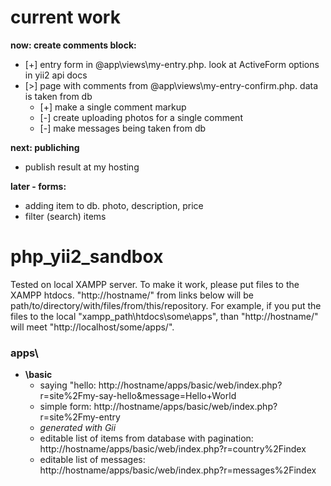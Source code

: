 # current work

__now: create comments block:__
- [+] entry form in @app\views\my-entry.php. look at ActiveForm options in yii2 api docs
- [>] page with comments from @app\views\my-entry-confirm.php. data is taken from db
  - [+] make a single comment markup
  - [-] create uploading photos for a single comment
  - [-] make messages being taken from db

__next: publiching__
- publish result at my hosting

__later - forms:__
- adding item to db. photo, description, price
- filter (search) items

# php_yii2_sandbox
Tested on local XAMPP server. To make it work, please put files to the XAMPP htdocs. "http://hostname/" from links below will be path/to/directory/with/files/from/this/repository. For example, if you put the files to the local "xampp_path\htdocs\some\apps", than "http://hostname/" will meet "http://localhost/some/apps/".

### apps\
  - __\basic__
    - saying "hello: http://hostname/apps/basic/web/index.php?r=site%2Fmy-say-hello&message=Hello+World
    - simple form: http://hostname/apps/basic/web/index.php?r=site%2Fmy-entry
    - _generated with Gii_
    - editable list of items from database with pagination: http://hostname/apps/basic/web/index.php?r=country%2Findex
    - editable list of messages: http://hostname/apps/basic/web/index.php?r=messages%2Findex